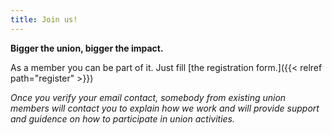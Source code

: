 ```yaml
---
title: Join us!
---
```

**Bigger the union, bigger the impact.**

As a member you can be part of it. Just fill [the registration form.]({{< relref path="register" >}})

*Once you verify your email contact, somebody from existing union members will contact you to explain how we work and will provide support and guidence
on how to participate in union activities.*
